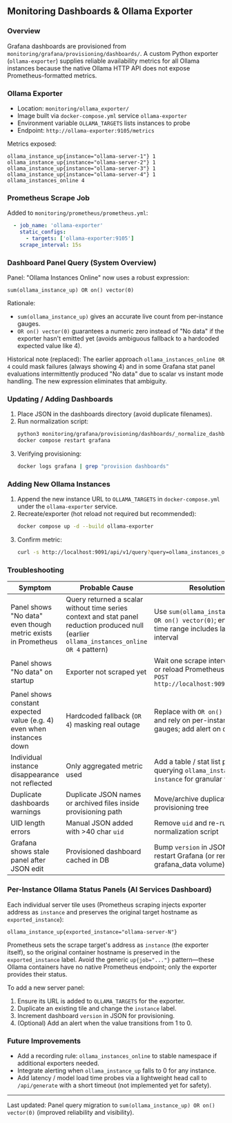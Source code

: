 ## Monitoring Dashboards & Ollama Exporter

### Overview
Grafana dashboards are provisioned from `monitoring/grafana/provisioning/dashboards/`. A custom Python exporter (`ollama-exporter`) supplies reliable availability metrics for all Ollama instances because the native Ollama HTTP API does not expose Prometheus-formatted metrics.

### Ollama Exporter
- Location: `monitoring/ollama_exporter/`
- Image built via `docker-compose.yml` service `ollama-exporter`
- Environment variable `OLLAMA_TARGETS` lists instances to probe
- Endpoint: `http://ollama-exporter:9105/metrics`

Metrics exposed:
```
ollama_instance_up{instance="ollama-server-1"} 1
ollama_instance_up{instance="ollama-server-2"} 1
ollama_instance_up{instance="ollama-server-3"} 1
ollama_instance_up{instance="ollama-server-4"} 1
ollama_instances_online 4
```

### Prometheus Scrape Job
Added to `monitoring/prometheus/prometheus.yml`:
```yaml
  - job_name: 'ollama-exporter'
    static_configs:
      - targets: ['ollama-exporter:9105']
    scrape_interval: 15s
```

### Dashboard Panel Query (System Overview)
Panel: "Ollama Instances Online" now uses a robust expression:
```
sum(ollama_instance_up) OR on() vector(0)
```
Rationale:
- `sum(ollama_instance_up)` gives an accurate live count from per-instance gauges.
- `OR on() vector(0)` guarantees a numeric zero instead of "No data" if the exporter hasn't emitted yet (avoids ambiguous fallback to a hardcoded expected value like 4).

Historical note (replaced): The earlier approach `ollama_instances_online OR 4` could mask failures (always showing 4) and in some Grafana stat panel evaluations intermittently produced "No data" due to scalar vs instant mode handling. The new expression eliminates that ambiguity.

### Updating / Adding Dashboards
1. Place JSON in the dashboards directory (avoid duplicate filenames).
2. Run normalization script:
   ```bash
   python3 monitoring/grafana/provisioning/dashboards/_normalize_dashboards.py
   docker compose restart grafana
   ```
3. Verifying provisioning:
   ```bash
   docker logs grafana | grep "provision dashboards"
   ```

### Adding New Ollama Instances
1. Append the new instance URL to `OLLAMA_TARGETS` in `docker-compose.yml` under the `ollama-exporter` service.
2. Recreate/exporter (hot reload not required but recommended):
   ```bash
   docker compose up -d --build ollama-exporter
   ```
3. Confirm metric:
   ```bash
   curl -s http://localhost:9091/api/v1/query?query=ollama_instances_online
   ```

### Troubleshooting
| Symptom | Probable Cause | Resolution |
|---------|----------------|------------|
| Panel shows "No data" even though metric exists in Prometheus | Query returned a scalar without time series context and stat panel reduction produced null (earlier `ollama_instances_online OR 4` pattern) | Use `sum(ollama_instance_up) OR on() vector(0)`; ensure panel time range includes last scrape interval |
| Panel shows "No data" on startup | Exporter not scraped yet | Wait one scrape interval (15s) or reload Prometheus: `curl -X POST http://localhost:9091/-/reload` |
| Panel shows constant expected value (e.g. 4) even when instances down | Hardcoded fallback (`OR 4`) masking real outage | Replace with `OR on() vector(0)` and rely on per-instance gauges; add alert on drop |
| Individual instance disappearance not reflected | Only aggregated metric used | Add a table / stat list panel querying `ollama_instance_up` by `instance` for granular visibility |
| Duplicate dashboards warnings | Duplicate JSON names or archived files inside provisioning path | Move/archive duplicates outside provisioning tree |
| UID length errors | Manual JSON added with >40 char `uid` | Remove `uid` and re-run normalization script |
| Grafana shows stale panel after JSON edit | Provisioned dashboard cached in DB | Bump `version` in JSON and restart Grafana (or remove grafana_data volume) |

### Per-Instance Ollama Status Panels (AI Services Dashboard)
Each individual server tile uses (Prometheus scraping injects exporter address as `instance` and preserves the original target hostname as `exported_instance`):
```
ollama_instance_up{exported_instance="ollama-server-N"}
```
Prometheus sets the scrape target's address as `instance` (the exporter itself), so the original container hostname is preserved in the `exported_instance` label. Avoid the generic `up{job="..."}` pattern—these Ollama containers have no native Prometheus endpoint; only the exporter provides their status.

To add a new server panel:
1. Ensure its URL is added to `OLLAMA_TARGETS` for the exporter.
2. Duplicate an existing tile and change the `instance` label.
3. Increment dashboard `version` in JSON for provisioning.
4. (Optional) Add an alert when the value transitions from 1 to 0.

### Future Improvements
- Add a recording rule: `ollama_instances_online` to stable namespace if additional exporters needed.
- Integrate alerting when `ollama_instance_up` falls to 0 for any instance.
- Add latency / model load time probes via a lightweight head call to `/api/generate` with a short timeout (not implemented yet for safety).

---
Last updated: Panel query migration to `sum(ollama_instance_up) OR on() vector(0)` (improved reliability and visibility).
